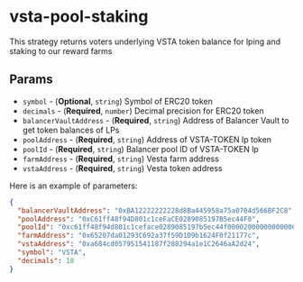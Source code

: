 # vsta-pool-staking

This strategy returns voters underlying VSTA token balance for lping and staking to our reward farms

## Params

- `symbol` - (**Optional**, `string`) Symbol of ERC20 token
- `decimals` - (**Required**, `number`) Decimal precision for ERC20 token
- `balancerVaultAddress` - (**Required**, `string`) Address of Balancer Vault to get token balances of LPs
- `poolAddress` - (**Required**, `string`) Address of VSTA-TOKEN lp token
- `poolId` - (**Required**, `string`) Balancer pool ID of VSTA-TOKEN lp
- `farmAddress` - (**Required**, `string`) Vesta farm address
- `vstaAddress` - (**Required**, `string`) Vesta token address

Here is an example of parameters:

```json
{
  "balancerVaultAddress": "0xBA12222222228d8Ba445958a75a0704d566BF2C8",
  "poolAddress": "0xC61ff48f94D801c1ceFaCE0289085197B5ec44F0",
  "poolId": "0xc61ff48f94d801c1ceface0289085197b5ec44f000020000000000000000004d",
  "farmAddress": "0x65207da01293C692a37f59D1D9b1624F0f21177c",
  "vstaAddress": "0xa684cd057951541187f288294a1e1C2646aA2d24",
  "symbol": "VSTA",
  "decimals": 18
}
```
